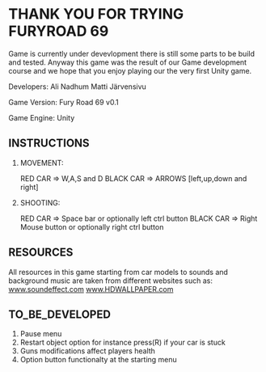					
THANK YOU FOR TRYING FURYROAD 69
===================
Game is currently under devevlopment there is still some parts to be build and tested. Anyway this
game was the result of our Game development course and we hope that you enjoy playing our the very
first Unity game. 

Developers: 
Ali Nadhum
Matti Järvensivu

Game Version: Fury Road 69 v0.1

Game Engine: Unity

## INSTRUCTIONS ##

1. MOVEMENT:

	RED CAR => W,A,S and D
	BLACK CAR => ARROWS [left,up,down and right]

2. SHOOTING:

	RED CAR => Space bar or optionally left ctrl button
	BLACK CAR => Right Mouse button or optionally right ctrl button 
	
## RESOURCES ##	

All resources in this game starting from car models to sounds and background music are taken from
different websites such as: 
www.soundeffect.com
www.HDWALLPAPER.com

## TO_BE_DEVELOPED ##

1. Pause menu 
2. Restart object option for instance press(R) if your car is stuck
3. Guns modifications affect players health
4. Option button functionalty at the starting menu
